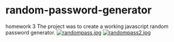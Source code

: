 # random-password-generator
homework 3
The project was to create a working javascript random password generator.
[![randompass.jpg](https://i.postimg.cc/SNgdXYbH/randompass.jpg)](https://postimg.cc/56FLT00m)
[![randompass2.jpg](https://i.postimg.cc/G2nx0kvT/randompass2.jpg)](https://postimg.cc/MctQVfPz)
